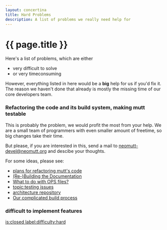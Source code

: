 ```yaml
---
layout: concertina
title: Hard Problems
description: A list of problems we really need help for
---
```


# {{ page.title }}

Here's a list of problems, which are either

* very difficult to solve
* or very timeconsuming

However, everything listed in here would be a **big** help for us if you'd fix
it. The reason we haven't done that already is mostly the missing time of our
core developers team.

### Refactoring the code and its build system, making mutt testable

This is probably the problem, we would profit the most from your help. We are
a small team of programmers with even smaller amount of freetime, so big
changes take their time.

But please, if you are interested in this, send a mail to
neomutt-devel@neomutt.org and descibe your thoughts.

For some ideas, please see:

* [plans for refactoring mutt's code](https://github.com/neomutt/neomutt/issues/310)
* [(Re-)Building the Documentation](http://mailman.neomutt.org/pipermail/neomutt-devel-neomutt.org/2017-June/000438.html)
* [What to do with OPS files?](https://github.com/neomutt/neomutt/issues/562)
* [topic:testing issues](https://github.com/neomutt/neomutt/labels/topic%3Atesting)
* [architecture repository](https://github.com/neomutt/arch#arch)
* [Our complicated build process](https://www.neomutt.org/dev/make)

### difficult to implement features

[is:closed label:difficulty:hard](https://github.com/neomutt/neomutt/issues?utf8=%E2%9C%93&q=is%3Aclosed%20label%3Adifficulty%3Ahard%20)

